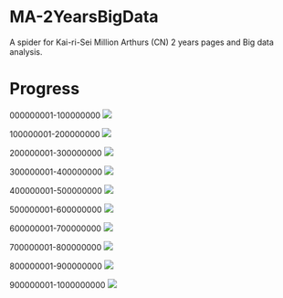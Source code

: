 # MA-2YearsBigData
A spider for Kai-ri-Sei Million Arthurs (CN) 2 years pages and Big data analysis.

# Progress
000000001-100000000 ![](http://progressed.io/bar/56)

100000001-200000000 ![](http://progressed.io/bar/46)

200000001-300000000 ![](http://progressed.io/bar/53)

300000001-400000000 ![](http://progressed.io/bar/51)

400000001-500000000 ![](http://progressed.io/bar/50)

500000001-600000000 ![](http://progressed.io/bar/42)

600000001-700000000 ![](http://progressed.io/bar/45)

700000001-800000000 ![](http://progressed.io/bar/40)

800000001-900000000 ![](http://progressed.io/bar/48)

900000001-1000000000 ![](http://progressed.io/bar/47)


